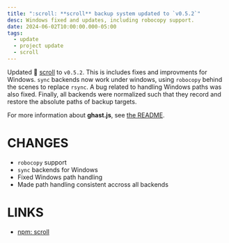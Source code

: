 ```yaml
---
title: ":scroll: **scroll** backup system updated to `v0.5.2`"
desc: Windows fixed and updates, including robocopy support.
date: 2024-06-02T10:00:00.000-05:00
tags:
  - update
  - project update
  - scroll
---
```


Updated :scroll: [scroll][repo] to `v0.5.2`. This is includes fixes and improvments for Windows. `sync` backends now work under windows, using `robocopy` behind the scenes to replace `rsync`. A bug related to handling Windows paths was also fixed. Finally, all backends were normalized such that they record and restore the absolute paths of backup targets.

For more information about **ghast.js**, see [the README][readme].

# CHANGES

* `robocopy` support
* `sync` backends for Windows
* Fixed Windows path handling
* Made path handling consistent accross all backends

# LINKS

* [npm: scroll][npm]

[repo]:https://github.com/0E9B061F/scroll
[readme]:https://github.com/0E9B061F/scroll#readme
[npm]:https://www.npmjs.com/package/scroll
